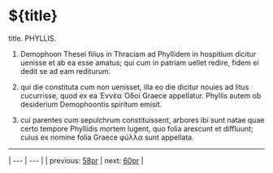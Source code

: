# ${title}

title. PHYLLIS.



1. Demophoon Thesei filius in Thraciam ad Phyllidem in hospitium dicitur uenisse et ab ea esse amatus; qui cum in patriam uellet redire, fidem ei dedit se ad eam rediturum.



2. qui die constituta cum non uenisset, illa eo die dicitur nouies ad litus cucurrisse, quod ex ea Ἐννέα Ὁδοὶ Graece appellatur. Phyllis autem ob desiderium Demophoontis spiritum emisit.



3. cui parentes cum sepulchrum constituissent, arbores ibi sunt natae quae certo tempore Phyllidis mortem lugent, quo folia arescunt et diffluunt; cuius ex nomine folia Graece φύλλα sunt appellata.



---

| --- | --- |
| previous: [58pr](../58pr/) | next: [60pr](../60pr/) |